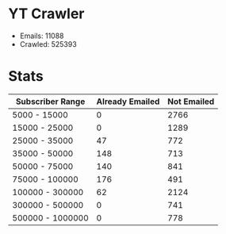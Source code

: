 # YT Crawler
- Emails: 11088
- Crawled: 525393

# Stats
| Subscriber Range  | Already Emailed | Not Emailed |
|-------|-------|-------|
| 5000 - 15000 | 0 | 2766 |
| 15000 - 25000 | 0 | 1289 |
| 25000 - 35000 | 47 | 772 |
| 35000 - 50000 | 148 | 713 |
| 50000 - 75000 | 140 | 841 |
| 75000 - 100000 | 176 | 491 |
| 100000 - 300000 | 62 | 2124 |
| 300000 - 500000 | 0 | 741 |
| 500000 - 1000000 | 0 | 778 |
